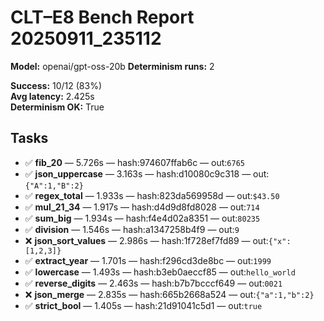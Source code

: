 # CLT–E8 Bench Report 20250911_235112

**Model:** openai/gpt-oss-20b
**Determinism runs:** 2

**Success:** 10/12 (83%)  
**Avg latency:** 2.425s  
**Determinism OK:** True

## Tasks

- ✅ **fib_20** — 5.726s — hash:974607ffab6c — out:`6765`
- ✅ **json_uppercase** — 3.163s — hash:d10080c9c318 — out:`{"A":1,"B":2}`
- ✅ **regex_total** — 1.933s — hash:823da569958d — out:`$43.50`
- ✅ **mul_21_34** — 1.917s — hash:d4d9d8fd8028 — out:`714`
- ✅ **sum_big** — 1.934s — hash:f4e4d02a8351 — out:`80235`
- ✅ **division** — 1.546s — hash:a1347258b4f9 — out:`9`
- ❌ **json_sort_values** — 2.986s — hash:1f728ef7fd89 — out:`{"x":[1,2,3]}`
- ✅ **extract_year** — 1.701s — hash:f296cd3de8bc — out:`1999`
- ✅ **lowercase** — 1.493s — hash:b3eb0aeccf85 — out:`hello_world`
- ✅ **reverse_digits** — 2.463s — hash:b7b7bcccf649 — out:`0021`
- ❌ **json_merge** — 2.835s — hash:665b2668a524 — out:`{"a":1,"b":2}`
- ✅ **strict_bool** — 1.405s — hash:21d91041c5d1 — out:`true`